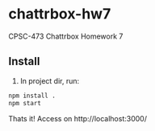 # chattrbox-hw7
CPSC-473 Chattrbox Homework 7

## Install
1. In project dir, run:

```bash
npm install .
npm start
```

Thats it! Access on http://localhost:3000/

